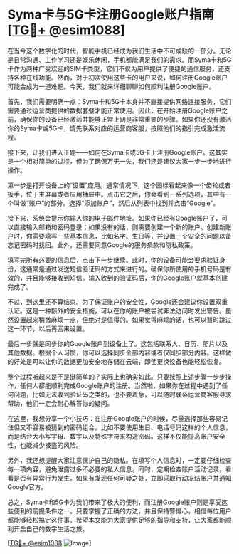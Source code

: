 # Syma卡与5G卡注册Google账户指南[[TG💪+ @esim1088](https://t.me/s/esim1088)]

在当今这个数字化的时代，智能手机已经成为我们生活中不可或缺的一部分。无论是日常沟通、工作学习还是娱乐休闲，手机都能满足我们的需求。而Syma卡和5G卡作为两种广受欢迎的SIM卡类型，它们不仅为用户提供了便捷的通信服务，还支持各种在线功能。然而，对于初次使用这些卡的用户来说，如何注册Google账户可能会成为一道难题。今天，我们就来详细聊聊如何顺利注册Google账户。

首先，我们需要明确一点：Syma卡和5G卡本身并不直接提供网络连接服务，它们需要通过运营商提供的数据套餐才能正常使用。因此，在开始注册Google账户之前，确保你的设备已经激活并能够正常上网是非常重要的步骤。如果你还没有激活你的Syma卡或5G卡，请先联系对应的运营商客服，按照他们的指引完成激活流程。

接下来，让我们进入正题——如何在Syma卡或5G卡上注册Google账户。这其实是一个相对简单的过程，但为了确保万无一失，我们还是建议大家一步一步地进行操作。

第一步是打开设备上的“设置”应用。通常情况下，这个图标看起来像一个齿轮或者扳手，位于主屏幕或者应用抽屉中。点击它之后，你会看到一系列选项，其中有一个叫做“账户”的部分。选择“添加账户”，然后从列表中找到并点击“Google”。

接下来，系统会提示你输入你的电子邮件地址。如果你已经有Google账户了，可以直接输入邮箱和密码登录；如果没有的话，则需要创建一个新的账户。创建新账户时，你需要填写一些基本信息，比如名字、生日等，并设置一个安全的问题以备忘记密码时找回。此外，还需要同意Google的服务条款和隐私政策。

填写完所有必要的信息后，点击下一步继续。此时，你的设备可能会要求验证身份，这通常是通过发送短信验证码的方式来进行的。确保你所使用的手机号码是有效的，并且能够接收到短信。输入收到的验证码后，你的Google账户就基本创建完成了。

不过，到这里还不算结束。为了保证账户的安全性，Google还会建议你设置双重认证。这是一种额外的安全措施，可以在你的账户被尝试非法访问时发出警告。虽然设置起来稍微麻烦一点，但绝对是值得的。如果觉得麻烦的话，也可以暂时跳过这一环节，以后再回来设置。

最后一步就是同步你的Google账户到设备上了。这包括联系人、日历、照片以及其他数据。根据个人习惯，你可以选择同步全部内容或者仅同步部分内容。这样做的好处是可以让你的数据更加安全地存储在云端，即使更换设备也能轻松恢复。

整个过程听起来是不是挺简单的？实际上也确实如此。只要按照上述步骤一步步操作，任何人都能顺利完成Google账户的注册。当然啦，如果你在过程中遇到了任何问题，比如无法收到验证码之类的，也不要着急，可以随时联系运营商客服寻求帮助，他们一定会耐心解答你的疑问。

在这里，我想分享一个小技巧：在注册Google账户的时候，尽量选择那些容易记住但又不容易被猜到的密码组合。比如不要使用生日、电话号码这样的个人信息，而是结合大小写字母、数字以及特殊字符来构造密码。这样不仅能提高账户安全性，也能减少被盗的风险。

另外，我还想提醒大家注意保护自己的隐私。在填写个人信息时，一定要仔细检查每一项内容，避免泄露过多不必要的私人信息。同时，定期检查账户活动记录，看看是否有异常行为发生。如果有发现任何可疑之处，立即采取行动冻结账户并通知Google官方。

总之，Syma卡和5G卡为我们带来了极大的便利，而注册Google账户则是享受这些便利的前提条件之一。只要掌握了正确的方法，并且保持警惕心，相信每位用户都能够轻松搞定这件事。希望本文能为大家提供足够的指导和支持，让大家都能顺利开启自己的数字生活之旅。

[[TG💪+ @esim1088](https://t.me/s/esim1088) ![Image](https://i.postimg.cc/4NQfJmqS/Snipaste-2025-05-13-00-14-12.png)]